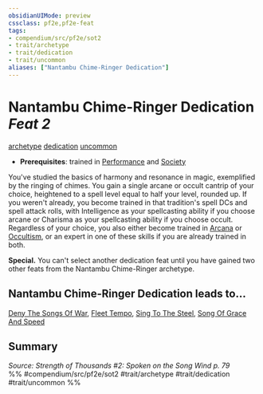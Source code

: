 ```yaml
---
obsidianUIMode: preview
cssclass: pf2e,pf2e-feat
tags:
- compendium/src/pf2e/sot2
- trait/archetype
- trait/dedication
- trait/uncommon
aliases: ["Nantambu Chime-Ringer Dedication"]
---
```

# Nantambu Chime-Ringer Dedication  *Feat 2*  
[archetype](../../rules/traits/archetype.md)  [dedication](../../rules/traits/dedication.md)  [uncommon](../../rules/traits/uncommon.md)  

- **Prerequisites**: trained in [Performance](../skills.md#Performance) and [Society](../skills.md#Society)

You've studied the basics of harmony and resonance in magic, exemplified by the ringing of chimes. You gain a single arcane or occult cantrip of your choice, heightened to a spell level equal to half your level, rounded up. If you weren't already, you become trained in that tradition's spell DCs and spell attack rolls, with Intelligence as your spellcasting ability if you choose arcane or Charisma as your spellcasting ability if you choose occult. Regardless of your choice, you also either become trained in [Arcana](../skills.md#Arcana) or [Occultism](../skills.md#Occultism), or an expert in one of these skills if you are already trained in both.

**Special.** You can't select another dedication feat until you have gained two other feats from the Nantambu Chime-Ringer archetype.

## Nantambu Chime-Ringer Dedication leads to...

[Deny The Songs Of War](deny-the-songs-of-war-sot2.md), [Fleet Tempo](fleet-tempo-sot2.md), [Sing To The Steel](sing-to-the-steel-sot2.md), [Song Of Grace And Speed](song-of-grace-and-speed-sot2.md)

## Summary

*Source: Strength of Thousands #2: Spoken on the Song Wind p. 79*  
%% #compendium/src/pf2e/sot2 #trait/archetype #trait/dedication #trait/uncommon %%